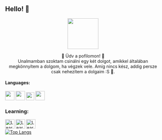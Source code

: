 ## **Hello!** :wave:
<p align="center"<center>
<img src="https://c.tenor.com/BeGqlkv5_M8AAAAi/darling-in-the-franxx-zero-two.gif" width="100" class="kep"/>
<p align="center">💫 Üdv a pofilomon! 💫<br>Unalmamban szoktam csinálni egy két  dolgot, amikkel általában megkönnyítem a dolgom, ha végzek vele. Amíg nincs kész, addig persze csak nehezítem a dolgaim :S  💩. </center></p>

#### Languages:
<img src="https://camo.githubusercontent.com/9496882abd182958bcea4238ab44f7eb8928d7a4144c150f18f6c55ceb9b4490/68747470733a2f2f6564656e742e6769746875622e696f2f537570657254696e7949636f6e732f696d616765732f7376672f6a6176617363726970742e737667" width="30"/> <img src="https://cdn0.iconfinder.com/data/icons/social-network-7/50/22-512.png" width="30"/> <img src="https://icon-library.com/images/css-icon-png/css-icon-png-0.jpg" width="26"/> <img src="https://iconape.com/wp-content/png_logo_vector/c.png" width="30">

### Learning:
<img src="https://camo.githubusercontent.com/aa96ee3a3352c9c3c2161d3e95698d0885a277ab85d617fe77912627d37a3959/68747470733a2f2f6564656e742e6769746875622e696f2f537570657254696e7949636f6e732f696d616765732f7376672f707974686f6e2e737667" width="30" title="Learning"/> <img src="https://camo.githubusercontent.com/a870803f30db1d15495072fa9e946a7fa6a6fc1a47fe12324aaf7509c410fc4a/68747470733a2f2f6564656e742e6769746875622e696f2f537570657254696e7949636f6e732f696d616765732f7376672f6a6176612e737667" width="30" title="Learning"/> 
<img src="https://icons-for-free.com/iconfiles/png/512/code+logo+swift+icon-1320184804561081764.png" width="30" title="Learning"/>
<br>
[![Top Langs](https://github-readme-stats.vercel.app/api/top-langs/?username=BXn4)](https://github.com/anuraghazra/github-readme-stats)
